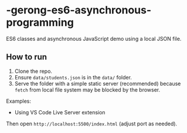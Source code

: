 # -gerong-es6-asynchronous-programming

ES6 classes and asynchronous JavaScript demo using a local JSON file.


## How to run
1. Clone the repo.
2. Ensure `data/students.json` is in the `data/` folder.
3. Serve the folder with a simple static server (recommended) because `fetch` from local file system may be blocked by the browser.


Examples:
- Using VS Code Live Server extension

Then open `http://localhost:5500/index.html` (adjust port as needed).


